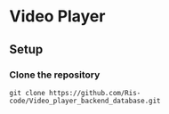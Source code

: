 # Video Player

## Setup

### Clone the repository
` git clone https://github.com/Ris-code/Video_player_backend_database.git `
